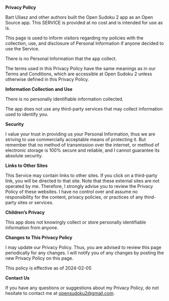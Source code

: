 **Privacy Policy**

Bart Uliasz and other authors built the Open Sudoku 2 app as an Open Source app. This SERVICE is provided at no cost and is intended for use as is.

This page is used to inform visitors regarding my policies with the collection, use, and disclosure of Personal Information if anyone decided to use the Service.

There is no Personal Information that the app collect.

The terms used in this Privacy Policy have the same meanings as in our Terms and Conditions, which are accessible at Open Sudoku 2 unless otherwise defined in this Privacy Policy.

**Information Collection and Use**

There is no personally identifiable information collected.

The app does not use any third-party services that may collect information used to identify you.

**Security**

I value your trust in providing us your Personal Information, thus we are striving to use commercially acceptable means of protecting it. But remember that no method of transmission over the internet, or method of electronic storage is 100% secure and reliable, and I cannot guarantee its absolute security.

**Links to Other Sites**

This Service may contain links to other sites. If you click on a third-party link, you will be directed to that site. Note that these external sites are not operated by me. Therefore, I strongly advise you to review the Privacy Policy of these websites. I have no control over and assume no responsibility for the content, privacy policies, or practices of any third-party sites or services.

**Children’s Privacy**

This app does not knowingly collect or store personally identifiable information from anyone.

**Changes to This Privacy Policy**

I may update our Privacy Policy. Thus, you are advised to review this page periodically for any changes. I will notify you of any changes by posting the new Privacy Policy on this page.

This policy is effective as of 2024-02-05

**Contact Us**

If you have any questions or suggestions about my Privacy Policy, do not hesitate to contact me at opensudoku2@gmail.com.
